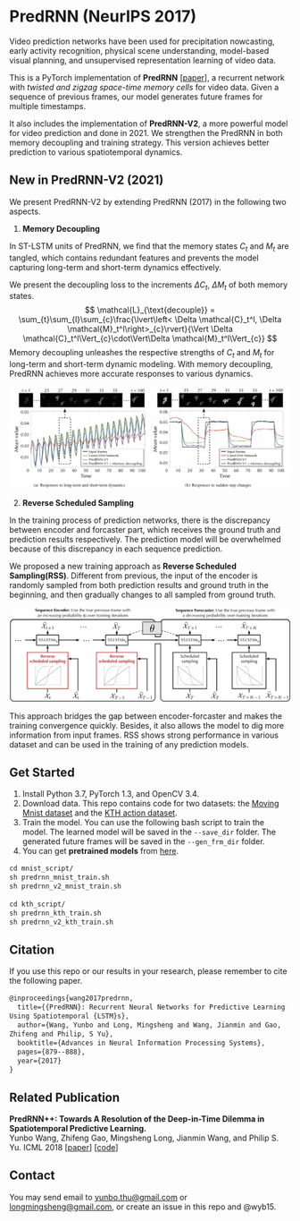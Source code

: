 # PredRNN (NeurIPS 2017)

Video prediction networks have been used for precipitation nowcasting, early activity recognition, physical scene understanding, model-based visual planning, and unsupervised representation learning of video data.

This is a PyTorch implementation of **PredRNN** [[paper](https://papers.nips.cc/paper/6689-predrnn-recurrent-neural-networks-for-predictive-learning-using-spatiotemporal-lstms)], a recurrent network with *twisted and zigzag space-time memory cells* for video data. Given a sequence of previous frames, our model generates future frames for multiple timestamps.

It also includes the implementation of **PredRNN-V2**, a more powerful model for video prediction and done in 2021. We strengthen the PredRNN in both memory decoupling and training strategy. This version achieves better prediction to various spatiotemporal dynamics.

## New in PredRNN-V2 (2021)

We present PredRNN-V2 by extending PredRNN (2017) in the following two aspects.

1. **Memory Decoupling**

In ST-LSTM units of PredRNN, we find that the memory states $C_t$ and $M_t$ are tangled, which contains redundant features and prevents the model capturing long-term and short-term dynamics effectively. 

We present the decoupling loss to the increments $\Delta C_t$, $\Delta M_t$ of both memory states. 
$$
\mathcal{L}_{\text{decouple}} = \sum_{t}\sum_{l}\sum_{c}\frac{\lvert\left< \Delta \mathcal{C}_t^l, \Delta \mathcal{M}_t^l\right>_{c}\rvert}{\Vert \Delta \mathcal{C}_t^l\Vert_{c}\cdot\Vert\Delta \mathcal{M}_t^l\Vert_{c}}
$$
Memory decoupling unleashes the respective strengths of  $C_t$ and $M_t$ for long-term and short-term dynamic modeling. With memory decoupling, PredRNN achieves more accurate responses to various dynamics.

![response](./pic/response.png)

2. **Reverse Scheduled Sampling**

In the training process of prediction networks, there is the discrepancy between encoder and forcaster part, which receives the ground truth and prediction results respectively. The prediction model will be overwhelmed because of this discrepancy in each sequence prediction.

We proposed a new training approach as **Reverse Scheduled Sampling(RSS)**. Different from previous, the input of the encoder is randomly sampled from both prediction results and ground truth in the beginning, and then gradually changes to all sampled from ground truth.

![rss](./pic/rss.png)

This approach bridges the gap between encoder-forcaster and makes the training convergence quickly. Besides, it also allows the model to dig more information from input frames. RSS shows strong performance in various dataset and can be used in the training of any prediction models.

## Get Started

1. Install Python 3.7, PyTorch 1.3, and OpenCV 3.4.  
2. Download data. This repo contains code for two datasets: the [Moving Mnist dataset](https://1drv.ms/f/s!AuK5cwCfU3__fGzXjcOlzTQw158) and the [KTH action dataset](http://www.nada.kth.se/cvap/actions/).  
3.  Train the model. You can use the following bash script to train the model. The learned model will be saved in the `--save_dir` folder. 
The generated future frames will be saved in the `--gen_frm_dir` folder.  
4. You can get **pretrained models** from [here](https://cloud.tsinghua.edu.cn/d/72241e0046a74f81bf29/).
```
cd mnist_script/
sh predrnn_mnist_train.sh
sh predrnn_v2_mnist_train.sh

cd kth_script/
sh predrnn_kth_train.sh
sh predrnn_v2_kth_train.sh
```

## Citation

If you use this repo or our results in your research, please remember to cite the following paper.
```
@inproceedings{wang2017predrnn,
  title={{PredRNN}: Recurrent Neural Networks for Predictive Learning Using Spatiotemporal {LSTM}s},
  author={Wang, Yunbo and Long, Mingsheng and Wang, Jianmin and Gao, Zhifeng and Philip, S Yu},
  booktitle={Advances in Neural Information Processing Systems},
  pages={879--888},
  year={2017}
}
```

## Related Publication
**PredRNN++: Towards A Resolution of the Deep-in-Time Dilemma in Spatiotemporal Predictive Learning.**  
Yunbo Wang, Zhifeng Gao, Mingsheng Long, Jianmin Wang, and Philip S. Yu. 
ICML 2018 [[paper](http://proceedings.mlr.press/v80/wang18b.html)] [[code](https://github.com/Yunbo426/predrnn-pp)]

## Contact
You may send email to yunbo.thu@gmail.com or longmingsheng@gmail.com, or create an issue in this repo and @wyb15. 

 
